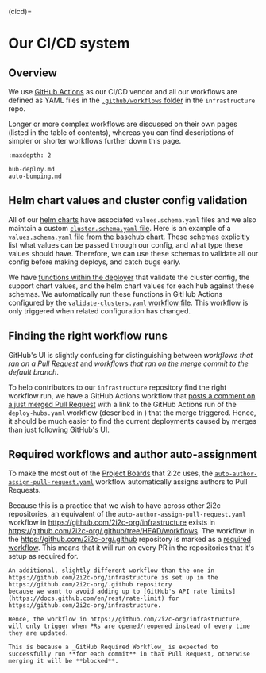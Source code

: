 (cicd)=
# Our CI/CD system

## Overview

We use [GitHub Actions](https://docs.github.com/en/actions) as our CI/CD vendor and all our workflows are defined as YAML files in the [`.github/workflows` folder](https://github.com/2i2c-org/infrastructure/tree/master/.github/workflows) in the `infrastructure` repo.

Longer or more complex workflows are discussed on their own pages (listed in the table of contents), whereas you can find descriptions of simpler or shorter workflows further down this page.

```{toctree}
:maxdepth: 2

hub-deploy.md
auto-bumping.md
```

## Helm chart values and cluster config validation

All of our [helm charts](https://github.com/2i2c-org/infrastructure/tree/HEAD/helm-charts) have associated `values.schema.yaml` files and we also maintain a custom [`cluster.schema.yaml` file](https://github.com/2i2c-org/infrastructure/blob/HEAD/shared/deployer/cluster.schema.yaml).
Here is an example of a [`values.schema.yaml` file from the basehub chart](https://github.com/2i2c-org/infrastructure/blob/HEAD/helm-charts/basehub/values.schema.yaml).
These schemas explicitly list what values can be passed through our config, and what type these values should have.
Therefore, we can use these schemas to validate all our config before making deploys, and catch bugs early.

We have [functions within the deployer](https://github.com/2i2c-org/infrastructure/blob/HEAD/deployer/__main__.py#L213-L302) that validate the cluster config, the support chart values, and the helm chart values for each hub against these schemas.
We automatically run these functions in GitHub Actions configured by the [`validate-clusters.yaml` workflow file](https://github.com/2i2c-org/infrastructure/blob/master/.github/workflows/validate-clusters.yaml).
This workflow is only triggered when related configuration has changed.

## Finding the right workflow runs

GitHub's UI is slightly confusing for distinguishing between _workflows that ran on a Pull Request_ and _workflows that ran on the merge commit to the default branch_.

To help contributors to our `infrastructure` repository find the right workflow run, we have a GitHub Actions workflow that [posts a comment on a just merged Pull Request](https://github.com/2i2c-org/infrastructure/blob/HEAD/.github/workflows/comment-test-link-merged-pr.yaml) with a link to the GitHub Actions run of the `deploy-hubs.yaml` workflow (described in [](cicd/hub)) that the merge triggered.
Hence, it should be much easier to find the current deployments caused by merges than just following GitHub's UI.

## Required workflows and author auto-assignment

To make the most out of the [Project Boards](https://github.com/orgs/2i2c-org/projects) that 2i2c uses, the [`auto-author-assign-pull-request.yaml`](https://github.com/2i2c-org/infrastructure/blob/master/.github/workflows/auto-author-assign-pull-request.yaml) workflow automatically assigns authors to Pull Requests.

Because this is a practice that we wish to have across other 2i2c repositories, an equivalent of the `auto-author-assign-pull-request.yaml` workflow in https://github.com/2i2c-org/infrastructure exists in https://github.com/2i2c-org/.github/tree/HEAD/workflows. The workflow in the https://github.com/2i2c-org/.github repository is marked as a [required workflow](https://docs.github.com/en/actions/using-workflows/required-workflows). This means that it will run on every PR in the repositories that it's setup as required for.

```{note}
An additional, slightly different workflow than the one in https://github.com/2i2c-org/infrastructure is set up in the https://github.com/2i2c-org/.github repository
because we want to avoid adding up to [GitHub's API rate limits](https://docs.github.com/en/rest/rate-limit) for https://github.com/2i2c-org/infrastructure.

Hence, the workflow in https://github.com/2i2c-org/infrastructure, will only trigger when PRs are opened/reopened instead of every time they are updated.

This is because a _GitHub Required Workflow_ is expected to successfully run **for each commit** in that Pull Request, otherwise merging it will be **blocked**.
```

